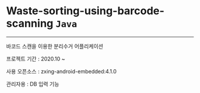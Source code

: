 # Waste-sorting-using-barcode-scanning ```Java```
---
바코드 스캔을 이용한 분리수거 어플리케이션

프로젝트 기간 : 2020.10 ~

사용 오픈소스 : zxing-android-embedded:4.1.0

관리자용 : DB 입력 기능
